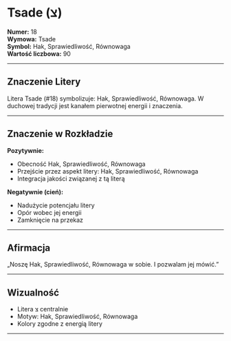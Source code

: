 
# Tsade (צ)

**Numer:** 18  
**Wymowa:** Tsade  
**Symbol:** Hak, Sprawiedliwość, Równowaga  
**Wartość liczbowa:** 90  

---

## Znaczenie Litery
Litera Tsade (#18) symbolizuje: Hak, Sprawiedliwość, Równowaga.
W duchowej tradycji jest kanałem pierwotnej energii i znaczenia.

---

## Znaczenie w Rozkładzie

**Pozytywnie:**  
- Obecność Hak, Sprawiedliwość, Równowaga  
- Przejście przez aspekt litery: Hak, Sprawiedliwość, Równowaga  
- Integracja jakości związanej z tą literą  

**Negatywnie (cień):**  
- Nadużycie potencjału litery  
- Opór wobec jej energii  
- Zamknięcie na przekaz  

---

## Afirmacja
„Noszę Hak, Sprawiedliwość, Równowaga w sobie. I pozwalam jej mówić.”

---

## Wizualność
- Litera צ centralnie  
- Motyw: Hak, Sprawiedliwość, Równowaga  
- Kolory zgodne z energią litery

---
